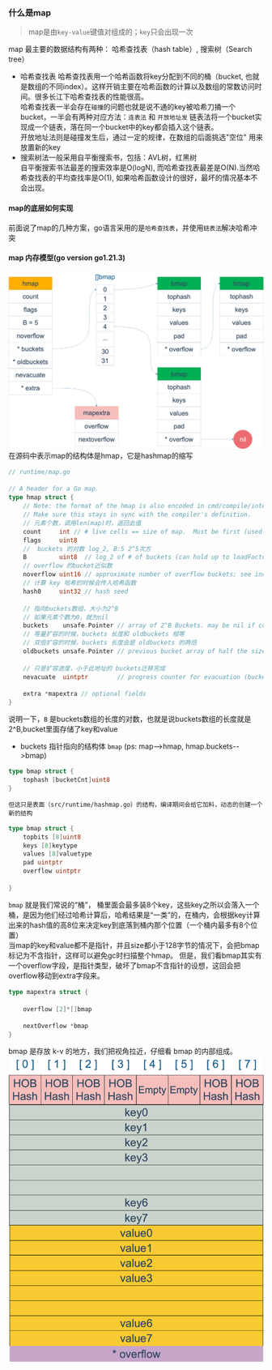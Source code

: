 ### 什么是map

> map是由`key-value`键值对组成的；`key`只会出现一次

map 最主要的数据结构有两种： 哈希查找表（hash table）, 搜索树（Search tree）

- 哈希查找表
	哈希查找表用一个哈希函数将key分配到不同的桶（bucket, 也就是数组的不同index）。这样开销主要在哈希函数的计算以及数组的常数访问时间。很多长江下哈希查找表的性能很高。  
	哈希查找表一半会存在`碰撞`的问题也就是说不通的key被哈希刀捅一个bucket，一半会有两种对应方法：`连表法` 和 `开放地址发`
		链表法将一个bucket实现成一个链表，落在同一个bucket中的key都会插入这个链表。  
		开放地址法则是碰撞发生后，通过一定的规律，在数组的后面挑选"空位" 用来放置新的key
- 搜索树法一般采用自平衡搜索书，包括：AVL树，红黑树  
	自平衡搜索书法最差的搜索效率是O(logN), 而哈希查找表最差是O(N).当然哈希查找表的平均查找率是O(1), 如果哈希函数设计的很好，最坏的情况基本不会出现。


#### map的底层如何实现
前面说了map的几种方案，go语言采用的是`哈希查找表`，并使用`链表法`解决哈希冲突

#### map 内存模型(go version go1.21.3)
![map内存模型](../img/map-1.png)  
在源码中表示map的结构体是hmap，它是hashmap的缩写
```go 
// runtime/map.go

// A header for a Go map.
type hmap struct {
	// Note: the format of the hmap is also encoded in cmd/compile/internal/reflectdata/reflect.go.
	// Make sure this stays in sync with the compiler's definition.
	// 元素个数，调用len(map)时，返回此值
	count     int // # live cells == size of map.  Must be first (used by len() builtin)
	flags     uint8
	//  buckets 的对数 log_2, B:5 2^5次方
	B         uint8  // log_2 of # of buckets (can hold up to loadFactor * 2^B items)
	// overflow 的bucket近似数
	noverflow uint16 // approximate number of overflow buckets; see incrnoverflow for details
	// 计算 key 哈希的时候会传入哈希函数
	hash0     uint32 // hash seed

	// 指向buckets数组，大小为2^B
	// 如果元素个数为0，就为nil
	buckets    unsafe.Pointer // array of 2^B Buckets. may be nil if count==0.
	// 等量扩容的时候，buckets 长度和 oldbuckets 相等
	// 双倍扩容的时候，buckets 长度会是 oldbuckets 的两倍
	oldbuckets unsafe.Pointer // previous bucket array of half the size, non-nil only when growing

	// 只是扩容进度，小于此地址的 buckets迁移完成
	nevacuate  uintptr        // progress counter for evacuation (buckets less than this have been evacuated)

	extra *mapextra // optional fields
}

```

说明一下，`B` 是buckets数组的长度的对数，也就是说buckets数组的长度就是2^B,bucket里面存储了key和value

- buckets 指针指向的结构体 `bmap` (ps: map-->hmap, hmap.buckets-->bmap)
```go 
type bmap struct {
	tophash [bucketCnt]uint8
}
```
	但这只是表面（src/runtime/hashmap.go）的结构，编译期间会给它加料，动态的创建一个新的结构
```go 
type bmap struct {
	topbits [8]uint8
	keys [8]keytype
	values [8]valuetype
	pad uintptr
	overflow uintptr

}
```


`bmap` 就是我们常说的“桶”， 桶里面会最多装8个key，这些key之所以会落入一个桶，是因为他们经过哈希计算后，哈希结果是“一类”的，在桶内，会根据key计算出来的hash值的高8位来决定key到底落到桶内那个位置（一个桶内最多有8个位置）  
当map的key和value都不是指针，并且size都小于128字节的情况下，会把bmap标记为不含指针，这样可以避免gc时扫描整个hmap。 但是，我们看bmap其实有一个overflow字段，是指针类型，破坏了bmap不含指针的设想，这回会把overflow移动到extra字段来。

```go
type mapextra struct {

	overflow [2]*[]bmap

	nextOverflow *bmap
}
```

bmap 是存放 k-v 的地方，我们把视角拉近，仔细看 bmap 的内部组成。
![bmap内部组成](../img/map-2.png)








